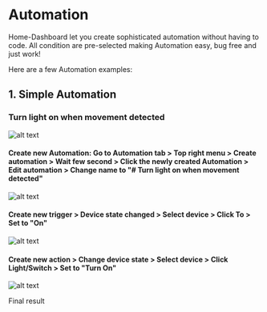 # Automation

Home-Dashboard let you create sophisticated automation without having to code. All condition are pre-selected making Automation easy, bug free and just work!

Here are a few Automation examples:

## 1. Simple Automation

### Turn light on when movement detected

![alt text](https://github.com/tuanha2000vn/Home-Assistant-Dashboard/blob/master/automation/a.1.1.png?raw=true)

#### Create new Automation: Go to Automation tab > Top right menu > Create automation > Wait few second > Click the newly created Automation > Edit automation > Change name to "# Turn light on when movement detected"

![alt text](https://github.com/tuanha2000vn/Home-Assistant-Dashboard/blob/master/automation/a.1.2.png?raw=true)

#### Create new trigger > Device state changed > Select device > Click To > Set to "On"


![alt text](https://github.com/tuanha2000vn/Home-Assistant-Dashboard/blob/master/automation/a.1.3.png?raw=true)

#### Create new action > Change device state > Select device > Click Light/Switch > Set to "Turn On"

![alt text](https://github.com/tuanha2000vn/Home-Assistant-Dashboard/blob/master/automation/a.1.4.png?raw=true)

Final result